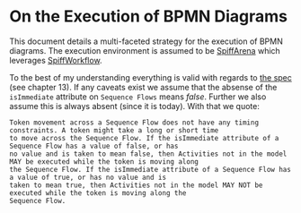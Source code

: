 # On the Execution of BPMN Diagrams

This document details a multi-faceted strategy for the execution of BPMN diagrams. The execution environment is assumed to be [SpiffArena](https://github.com/sartography/spiff-arena) which leverages [SpiffWorkflow](https://github.com/sartography/SpiffWorkflow).

To the best of my understanding everything is valid with regards to [the spec](https://www.omg.org/spec/BPMN/2.0/PDF) (see chapter 13). If any caveats exist we assume that the absense of the `isImmediate` attribute on `Sequence Flows` means _false_. Further we also assume this is always absent (since it is today). With that we quote:

```
Token movement across a Sequence Flow does not have any timing constraints. A token might take a long or short time
to move across the Sequence Flow. If the isImmediate attribute of a Sequence Flow has a value of false, or has
no value and is taken to mean false, then Activities not in the model MAY be executed while the token is moving along
the Sequence Flow. If the isImmediate attribute of a Sequence Flow has a value of true, or has no value and is
taken to mean true, then Activities not in the model MAY NOT be executed while the token is moving along the
Sequence Flow.
```

